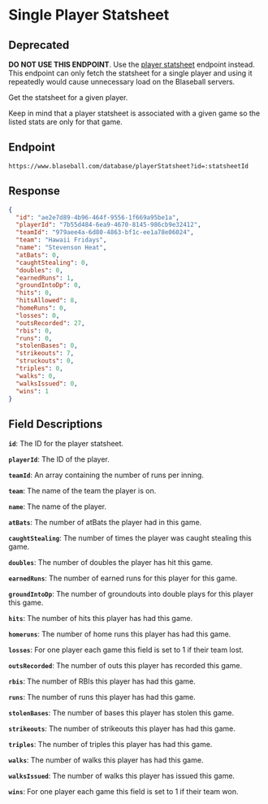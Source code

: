 # Single Player Statsheet

## Deprecated

**DO NOT USE THIS ENDPOINT**. Use the [player statsheet](player-statsheet.md) endpoint instead. This endpoint can only fetch the statsheet for a single player and using it repeatedly would cause unnecessary load on the Blaseball servers.

Get the statsheet for a given player. 

Keep in mind that a player statsheet is associated with a given game so the listed stats are only for that game.

## Endpoint

`https://www.blaseball.com/database/playerStatsheet?id=:statsheetId`

## Response

```json
{
  "id": "ae2e7d89-4b96-464f-9556-1f669a95be1a",
  "playerId": "7b55d484-6ea9-4670-8145-986cb9e32412",
  "teamId": "979aee4a-6d80-4863-bf1c-ee1a78e06024",
  "team": "Hawaii Fridays",
  "name": "Stevenson Heat",
  "atBats": 0,
  "caughtStealing": 0,
  "doubles": 0,
  "earnedRuns": 1,
  "groundIntoDp": 0,
  "hits": 0,
  "hitsAllowed": 8,
  "homeRuns": 0,
  "losses": 0,
  "outsRecorded": 27,
  "rbis": 0,
  "runs": 0,
  "stolenBases": 0,
  "strikeouts": 7,
  "struckouts": 0,
  "triples": 0,
  "walks": 0,
  "walksIssued": 0,
  "wins": 1
}
```

## Field Descriptions

**`id`**: The ID for the player statsheet.

**`playerId`**: The ID of the player.

**`teamId`**: An array containing the number of runs per inning.

**`team`**: The name of the team the player is on.

**`name`**: The name of the player.

**`atBats`**: The number of atBats the player had in this game.

**`caughtStealing`**: The number of times the player was caught stealing this game.

**`doubles`**: The number of doubles the player has hit this game.

**`earnedRuns`**: The number of earned runs for this player for this game.

**`groundIntoDp`**: The number of groundouts into double plays for this player this game.

**`hits`**: The number of hits this player has had this game.

**`homeruns`**: The number of home runs this player has had this game.

**`losses`**: For one player each game this field is set to 1 if their team lost.

**`outsRecorded`**: The number of outs this player has recorded this game.

**`rbis`**: The number of RBIs this player has had this game.

**`runs`**: The number of runs this player has had this game.

**`stolenBases`**: The number of bases this player has stolen this game.

**`strikeouts`**: The number of strikeouts this player has had this game.

**`triples`**: The number of triples this player has had this game.

**`walks`**: The number of walks this player has had this game.

**`walksIssued`**: The number of walks this player has issued this game.

**`wins`**: For one player each game this field is set to 1 if their team won.
